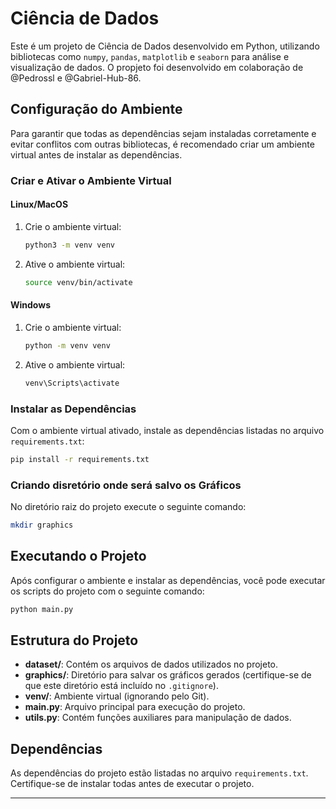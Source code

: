 
# Ciência de Dados

Este é um projeto de Ciência de Dados desenvolvido em Python, utilizando bibliotecas como `numpy`, `pandas`, `matplotlib` e `seaborn` para análise e visualização de dados.
O propjeto foi desenvolvido em colaboração de @Pedrossl e @Gabriel-Hub-86.

## Configuração do Ambiente

Para garantir que todas as dependências sejam instaladas corretamente e evitar conflitos com outras bibliotecas, é recomendado criar um ambiente virtual antes de instalar as dependências.

### Criar e Ativar o Ambiente Virtual

#### Linux/MacOS
1. Crie o ambiente virtual:
   ```bash
   python3 -m venv venv
   ```

2. Ative o ambiente virtual:
   ```bash
   source venv/bin/activate
   ```

#### Windows
1. Crie o ambiente virtual:
   ```bash
   python -m venv venv
   ```

2. Ative o ambiente virtual:
   ```bash
   venv\Scripts\activate
   ```

### Instalar as Dependências

Com o ambiente virtual ativado, instale as dependências listadas no arquivo `requirements.txt`:
```bash
pip install -r requirements.txt
```

### Criando disretório onde será salvo os Gráficos
No diretório raiz do projeto execute o seguinte comando:
```bash
mkdir graphics 
```

## Executando o Projeto

Após configurar o ambiente e instalar as dependências, você pode executar os scripts do projeto com o seguinte comando:

```bash
python main.py
```

## Estrutura do Projeto

- **dataset/**: Contém os arquivos de dados utilizados no projeto.
- **graphics/**: Diretório para salvar os gráficos gerados (certifique-se de que este diretório está incluído no `.gitignore`).
- **venv/**: Ambiente virtual (ignorando pelo Git).
- **main.py**: Arquivo principal para execução do projeto.
- **utils.py**: Contém funções auxiliares para manipulação de dados.

## Dependências

As dependências do projeto estão listadas no arquivo `requirements.txt`. Certifique-se de instalar todas antes de executar o projeto.

---
